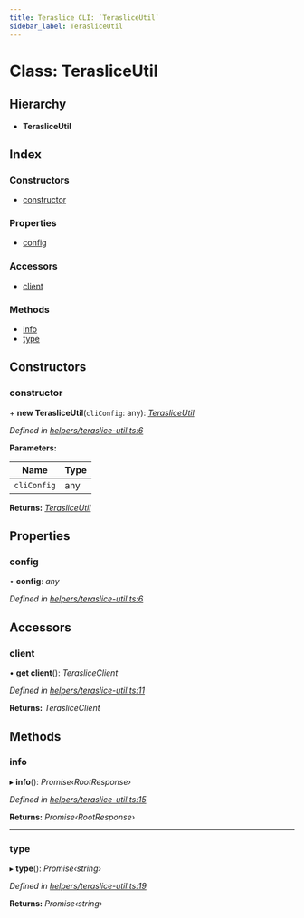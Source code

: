 ```yaml
---
title: Teraslice CLI: `TerasliceUtil`
sidebar_label: TerasliceUtil
---
```


# Class: TerasliceUtil

## Hierarchy

* **TerasliceUtil**

## Index

### Constructors

* [constructor](terasliceutil.md#constructor)

### Properties

* [config](terasliceutil.md#config)

### Accessors

* [client](terasliceutil.md#client)

### Methods

* [info](terasliceutil.md#info)
* [type](terasliceutil.md#type)

## Constructors

###  constructor

\+ **new TerasliceUtil**(`cliConfig`: any): *[TerasliceUtil](terasliceutil.md)*

*Defined in [helpers/teraslice-util.ts:6](https://github.com/terascope/teraslice/blob/ddd3f0a43/packages/teraslice-cli/src/helpers/teraslice-util.ts#L6)*

**Parameters:**

Name | Type |
------ | ------ |
`cliConfig` | any |

**Returns:** *[TerasliceUtil](terasliceutil.md)*

## Properties

###  config

• **config**: *any*

*Defined in [helpers/teraslice-util.ts:6](https://github.com/terascope/teraslice/blob/ddd3f0a43/packages/teraslice-cli/src/helpers/teraslice-util.ts#L6)*

## Accessors

###  client

• **get client**(): *TerasliceClient*

*Defined in [helpers/teraslice-util.ts:11](https://github.com/terascope/teraslice/blob/ddd3f0a43/packages/teraslice-cli/src/helpers/teraslice-util.ts#L11)*

**Returns:** *TerasliceClient*

## Methods

###  info

▸ **info**(): *Promise‹RootResponse›*

*Defined in [helpers/teraslice-util.ts:15](https://github.com/terascope/teraslice/blob/ddd3f0a43/packages/teraslice-cli/src/helpers/teraslice-util.ts#L15)*

**Returns:** *Promise‹RootResponse›*

___

###  type

▸ **type**(): *Promise‹string›*

*Defined in [helpers/teraslice-util.ts:19](https://github.com/terascope/teraslice/blob/ddd3f0a43/packages/teraslice-cli/src/helpers/teraslice-util.ts#L19)*

**Returns:** *Promise‹string›*
